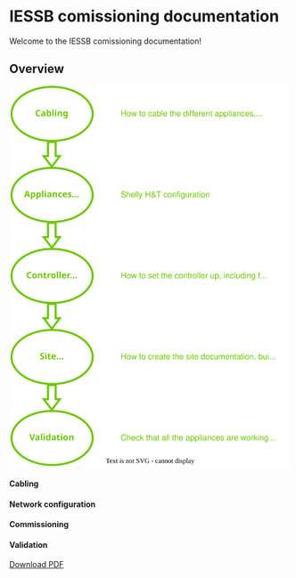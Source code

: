 # IESSB comissioning documentation

Welcome to the IESSB comissioning documentation!

## Overview

<div align=center>
<img width="500" src="./_img/intro/steps-overview.drawio.svg"/>
</div>

#### Cabling
#### Network configuration
#### Commissioning
#### Validation


<a href="./_documents/test.pdf" download="test-document.pdf">Download PDF</a>